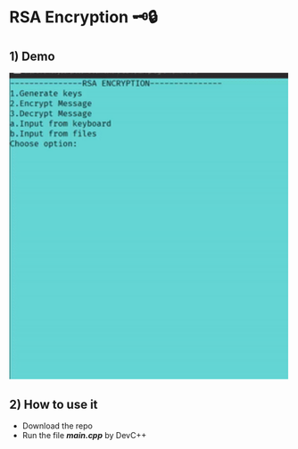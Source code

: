 # RSA Encryption 🗝🔒
## 1) Demo
<img src="https://github.com/RandomName1915/gif_repo/blob/main/RSA-demo.gif" width="500">

## 2) How to use it
+ Download the repo
+ Run the file **_main.cpp_** by DevC++

